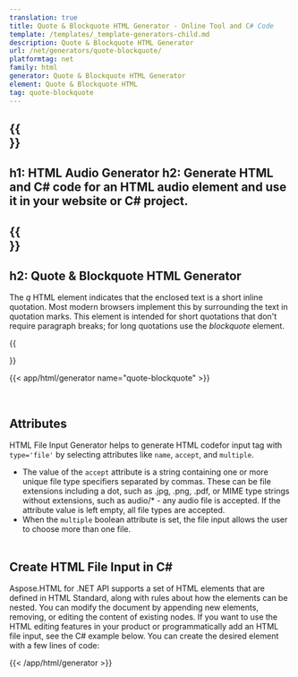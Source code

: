 ```yaml
---
translation: true
title: Quote & Blockquote HTML Generator - Online Tool and C# Code
template: /templates/_template-generators-child.md
description: Quote & Blockquote HTML Generator
url: /net/generators/quote-blockquote/
platformtag: net
family: html
generator: Quote & Blockquote HTML Generator
element: Quote & Blockquote HTML
tag: quote-blockquote
---
```


{{<section banner>}}
---
h1: HTML Audio Generator
h2: Generate HTML and C# code for an HTML audio element and use it in your website or C# project.
---

{{<section overview>}}
---
h2: Quote & Blockquote HTML Generator
---

The *q* HTML element indicates that the enclosed text is a short inline quotation. Most modern browsers implement this by surrounding the text in quotation marks. This element is intended for short quotations that don't require paragraph breaks; for long quotations use the *blockquote* element.

{{<section plugin>}}

{{< app/html/generator name="quote-blockquote" >}}

<br>
<h2> Attributes </h2>

HTML File Input Generator helps to generate HTML codefor input tag with `type='file'` by selecting attributes like `name`, `accept`, and `multiple`. 
 - The value of the `accept` attribute is a string containing one or more unique file type specifiers separated by commas. These can be file extensions including a dot, such as .jpg, .png, .pdf, or MIME type strings without extensions, such as audio/* - any audio file is accepted. If the attribute value is left empty, all file types are accepted. 
 - When the `multiple` boolean attribute is set, the file input allows the user to choose more than one file.
<br><br>

<h2> Create HTML File Input in C#</h2>

Aspose.HTML for .NET API supports a set of HTML elements that are defined in HTML Standard, along with rules about how the elements can be nested. You can modify the document by appending new elements, removing, or editing the content of existing nodes. If you want to use the HTML editing features in your product or programmatically add an HTML file input, see the C# example below. You can create the desired element with a few lines of code:

{{< /app/html/generator >}}